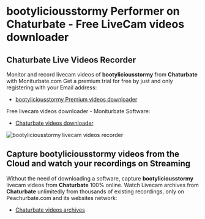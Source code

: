 # bootyliciousstormy Performer on Chaturbate - Free LiveCam videos downloader

## Chaturbate Live Videos Recorder

Monitor and record livecam videos of **bootyliciousstormy** from **Chaturbate** with Moniturbate.com
Get a premium trial for free by just and only registering with your Email address:
* [bootyliciousstormy Premium videos downloader](https://moniturbate.com/request-demo-licence-key.html)

Free livecam videos downloader - Moniturbate Software:
* [Chaturbate videos downloader](https://moniturbate.com/moniturbate-download-software.html)

![bootyliciousstormy livecam videos recorder](https://peachurnet.com/templates/moniturbate-software.png)


## Capture bootyliciousstormy videos from the Cloud and watch your recordings on Streaming

Without the need of downloading a software, capture **bootyliciousstormy** livecam videos from **Chaturbate** 100% online.
Watch Livecam archives from **Chaturbate** unlimitedly from thousands of existing recordings, only on Peachurbate.com and its websites network:
* [Chaturbate videos archives](https://peachurnet.com/)